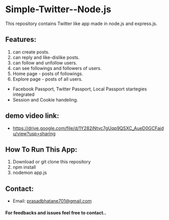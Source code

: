 # Simple-Twitter--Node.js
This repository contains Twitter like app made in node.js and express.js.

## Features:
1. can create posts.
2. can reply and like-dislike posts.
3. can follow and unfollow users.
4. can see followings and followers of users.
5. Home page - posts of followings.
6. Explore page - posts of all users.
- Facebook Passport, Twitter Passport, Local Passport startegies integrated
- Session and Cookie handeling.

## demo video link:
- https://drive.google.com/file/d/1Y282iNtvc7gUqp9QSXC_AueD0GCFajdu/view?usp=sharing

## How To Run This App:
1. Download or git clone this repository
2. npm install
3. nodemon app.js

## Contact:
- Email: prasadbhatane701@gmail.com

#### For feedbacks and issues feel free to contact..
